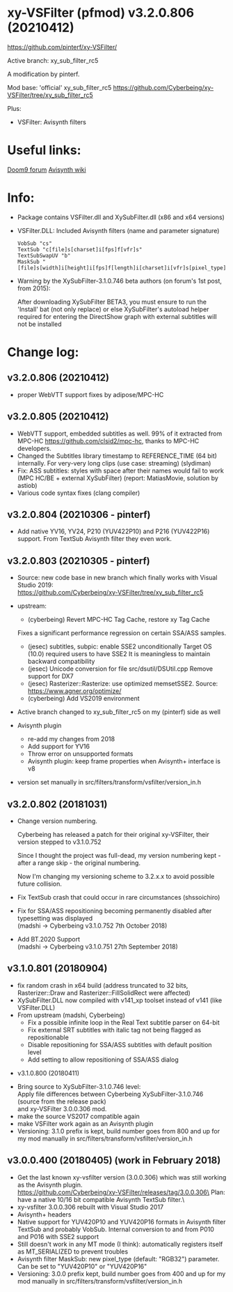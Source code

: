 # xy-VSFilter (pfmod) v3.2.0.806 (20210412)
https://github.com/pinterf/xy-VSFilter/

Active branch: xy_sub_filter_rc5

A modification by pinterf. 

Mod base: 'official' xy_sub_filter_rc5
https://github.com/Cyberbeing/xy-VSFilter/tree/xy_sub_filter_rc5

Plus:
- VSFilter: Avisynth filters

# Useful links:
[Doom9 forum](https://forum.doom9.org/showthread.php?t=168282)
[Avisynth wiki](http://avisynth.nl/index.php/Xy-VSFilter)

# Info:
- Package contains VSFilter.dll and XySubFilter.dll (x86 and x64 versions)

- VSFilter.DLL: Included Avisynth filters (name and parameter signature)
  
      VobSub "cs"
      TextSub "c[file]s[charset]i[fps]f[vfr]s"
      TextSubSwapUV "b"
      MaskSub "[file]s[width]i[height]i[fps]f[length]i[charset]i[vfr]s[pixel_type]s"

- Warning by the XySubFilter-3.1.0.746 beta authors (on forum's 1st post, from 2015):
  
  After downloading XySubFilter BETA3, you must ensure to run the 'Install' bat (not only replace) or else XySubFilter's autoload helper required for entering the DirectShow graph with external subtitles will not be installed

# Change log:
## v3.2.0.806 (20210412)

* proper WebVTT support fixes by adipose/MPC-HC

## v3.2.0.805 (20210412)

* WebVTT support, embedded subtitles as well.
  99% of it extracted from MPC-HC https://github.com/clsid2/mpc-hc, thanks to MPC-HC developers.
* Changed the Subtitles library timestamp to REFERENCE_TIME (64 bit) internally.
  For very-very long clips (use case: streaming) (slydiman)
* Fix: ASS subtitles: styles with space after their names would fail to work (MPC HC/BE + external XySubFilter)
  (report: MatiasMovie, solution by astiob)
* Various code syntax fixes (clang compiler)

## v3.2.0.804 (20210306 - pinterf)
* Add native YV16, YV24, P210 (YUV422P10) and P216 (YUV422P16) support.
  From TextSub Avisynth filter they even work.

## v3.2.0.803 (20210305 - pinterf)
* Source: new code base in new branch which finally works with Visual Studio 2019:\
  https://github.com/Cyberbeing/xy-VSFilter/tree/xy_sub_filter_rc5
* upstream:
  * (cyberbeing) Revert MPC-HC Tag Cache, restore xy Tag Cache
  
   Fixes a significant performance regression on certain SSA/ASS samples.
  * (jesec) subtitles, subpic: enable SSE2 unconditionally
     Target OS (10.0) required users to have SSE2
     It is meaningless to maintain backward compatibility
  * (jesec) Unicode conversion for file src/dsutil/DSUtil.cpp
     Remove support for DX7
  * (jesec) Rasterizer::Rasterize: use optimized memsetSSE2.
    Source: https://www.agner.org/optimize/
  * (cyberbeing) Add VS2019 environment
* Active branch changed to xy_sub_filter_rc5 on my (pinterf) side as well
* Avisynth plugin
  * re-add my changes from 2018
  * Add support for YV16
  * Throw error on unsupported formats
  * Avisynth plugin: keep frame properties when Avisynth+ interface is v8
* version set manually in src/filters/transform/vsfilter/version_in.h

## v3.2.0.802 (20181031)
* Change version numbering.
  
  Cyberbeing has released a patch for their original xy-VSFilter, their version stepped to v3.1.0.752
  
  Since I thought the project was full-dead, my version numbering kept - after a range skip - the original numbering.
  
  Now I'm changing my versioning scheme to 3.2.x.x to avoid possible future collision.
  
* Fix TextSub crash that could occur in rare circumstances (shssoichiro)

* Fix for SSA/ASS repositioning becoming permanently disabled after typesetting was displayed\
  (madshi -> Cyberbeing v3.1.0.752 7th October 2018)
  
* Add BT.2020 Support\
  (madshi -> Cyberbeing v3.1.0.751 27th September 2018)

## v3.1.0.801 (20180904)
* fix random crash in x64 build (address truncated to 32 bits, Rasterizer::Draw and Rasterizer::FillSolidRect were affected)
* XySubFilter.DLL now compiled with v141_xp toolset instead of v141 (like VSFilter.DLL)
* From upstream (madshi, Cyberbeing)
  * Fix a possible infinite loop in the Real Text subtitle parser on 64-bit
  * Fix external SRT subtitles with italic tag not being flagged as repositionable
  * Disable repositioning for SSA/ASS subtitles with default position level
  * Add setting to allow repositioning of SSA/ASS dialog

- v3.1.0.800 (20180411)
* Bring source to XySubFilter-3.1.0.746 level:\
  Apply file differences between Cyberbeing XySubFilter-3.1.0.746 (source from the release pack) \
  and xy-VSFilter 3.0.0.306 mod.
* make the source VS2017 compatible again
* make VSFilter work again as an Avisynth plugin
* Versioning: 3.1.0 prefix is kept, build number goes from 800 and up for my mod manually in src/filters/transform/vsfilter/version_in.h

## v3.0.0.400 (20180405) (work in February 2018)
* Get the last known xy-vsfilter version (3.0.0.306) which was still working as the Avisynth plugin.\
  https://github.com/Cyberbeing/xy-VSFilter/releases/tag/3.0.0.306\
  Plan: have a native 10/16 bit compatible Avisynth TextSub filter.\
* xy-vsfilter 3.0.0.306 rebuilt with Visual Studio 2017
* Avisynth+ headers
* Native support for YUV420P10 and YUV420P16 formats in Avisynth filter TextSub and probably VobSub.
  Internal conversion to and from P010 and P016 with SSE2 support
* Still doesn't work in any MT mode (I think): automatically registers itself as MT_SERIALIZED to prevent troubles
* Avisynth filter MaskSub: new pixel_type (default: "RGB32") parameter. Can be set to "YUV420P10" or "YUV420P16"
* Versioning: 3.0.0 prefix kept, build number goes from 400 and up for my mod manually in src/filters/transform/vsfilter/version_in.h
